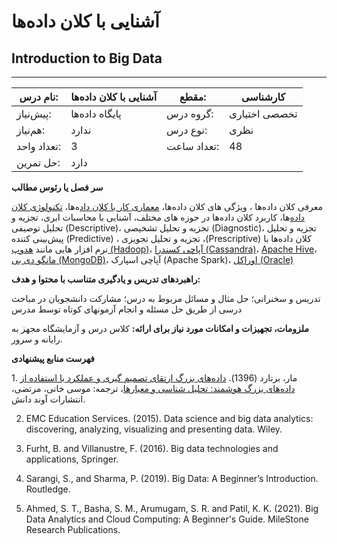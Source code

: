 # آشنایی با کلان داده‌ها
## Introduction to Big Data
_______________________________________________________________________________
| نام درس:    | آشنایی با کلان داده‌ها | مقطع:       | کارشناسی      |
| ----------- | ---------------------- | ----------- | ------------- |
| پیش‌نیاز:   | پایگاه داده‌ها         | گروه درس:   | تخصصی اختیاری |
| هم‌نیاز:    | ندارد                  | نوع درس:    | نظری          |
| تعداد واحد: | 3                      | تعداد ساعت: | 48            |
| حل تمرین:   |  دارد                  |             |               |

**سر فصل یا رئوس مطالب**

معرفی کلان داده‌ها ، ویژگی های کلان داده‌ها، [معماری کار با کلان داد](https://git.ir/big-data/#%D9%85%D8%B9%D9%85%D8%A7%D8%B1%DB%8C-%DA%A9%D8%A7%D8%B1-%D8%A8%D8%A7-%DA%A9%D9%84%D8%A7%D9%86-%D8%AF%D8%A7%D8%AF%D9%87-\(Big%20Data\))ه‌ها، [تکنولوژی کلان داده](https://git.ir/big-data/#%D8%AA%DA%A9%D9%86%D9%88%D9%84%D9%88%DA%98%DB%8C-%DA%A9%D9%84%D8%A7%D9%86-%D8%AF%D8%A7%D8%AF%D9%87-\(Big%20Data\))‌ها، کاربرد کلان داده‌ها در حوزه های مختلف، آشنایی با محاسبات ابری، تجزیه و تحلیل توصیفی (Descriptive)، تجزیه و تحلیل تشخیصی (Diagnostic)، تجزیه و تحلیل پیش‌بینی کننده (Predictive) ، تجزیه و تحلیل تجویزی ،(Prescriptive) کلان داده‌ها با نرم افزار هایی مانند [هدوپ (Hadoop)](https://git.ir/hadoop/)، [آپاچی کسندرا (Cassandra)](https://git.ir/cassandra/)، [Apache Hive](https://git.ir/apache-hive/)، [مانگو دی بی (MongoDB)](https://git.ir/mongodb/)، آپاچی اسپارک (Apache Spark)، [اوراکل (Oracle)](https://git.ir/oracle/)

**راهبردهای تدریس و یادگیری متناسب با محتوا و هدف:** 

تدریس و سخنرانی؛ حل مثال و مسائل مربوط به درس؛ مشارکت دانشجویان در مباحث درسی از طریق حل مسئله و انجام آزمونهای کوتاه توسط مدرس

**ملزومات، تجهیزات و امکانات مورد نیاز برای ارائه:** کلاس درس و آزمایشگاه مجهز به رایانه و سرور. 

**فهرست منابع پیشنهادی**

1\. مار، برنارد (1396). [داده‌های بزرگ ارتقای تصمیم گیری و عملکرد با استفاده از داده‌های بزرگ هوشمند: تحلیل شناسی و معیارها](https://ketabmail.com/%D8%AE%D8%B1%DB%8C%D8%AF%DA%A9%D8%AA%D8%A7%D8%A8-%D8%AF%D8%A7%D8%AF%D9%87-%D9%87%D8%A7%DB%8C-%D8%A8%D8%B2%D8%B1%DA%AF-%D8%A7%D8%B1%D8%AA%D9%82%D8%A7%DB%8C-%D8%AA%D8%B5%D9%85%DB%8C%D9%85-%DA%AF%DB%8C%D8%B1%DB%8C-%D9%88-%D8%B9%D9%85%D9%84%DA%A9%D8%B1%D8%AF-%D8%A8%D8%A7-%D8%A7%D8%B3%D8%AA%D9%81%D8%A7%D8%AF%D9%87-%D8%A7%D8%B2-%D8%AF%D8%A7%D8%AF%D9%87-%D9%87%D8%A7%DB%8C-%D8%A8%D8%B2%D8%B1%DA%AF-%D9%87%D9%88%D8%B4%D9%85%D9%86%D8%AF-%D8%AA%D8%AD%D9%84%DB%8C%D9%84-%D8%B4%D9%86%D8%A7%D8%B3%DB%8C-%D9%88-%D9%85%D8%B9%DB%8C%D8%A7%D8%B1%D9%87%D8%A7-%D9%85%D8%A7%D8%B1-%D9%85%D9%88%D8%B3%DB%8C-%D8%AE%D8%A7%D9%86%DB%8C-%D8%A2%D9%88%D9%86%D8%AF%D8%AF%D8%A7%D9%86%D8%B4)، ترجمه: موسی خانی، مرتضی، انتشارات آوند دانش. 

2. EMC Education Services. (2015). Data science and big data analytics: discovering, analyzing, visualizing and presenting data. Wiley.

2. Furht, B. and Villanustre, F. (2016). Big data technologies and applications, Springer. 

2. Sarangi, S., and Sharma, P. (2019). Big Data: A Beginner’s Introduction. Routledge.

2. Ahmed, S. T., Basha, S. M., Arumugam, S. R. and Patil, K. K. (2021). Big Data Analytics and Cloud Computing: A Beginner's Guide. MileStone Research Publications.
